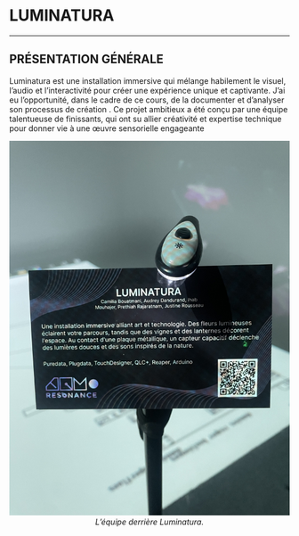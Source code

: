 # LUMINATURA

---

## PRÉSENTATION GÉNÉRALE  

Luminatura est une installation immersive qui mélange habilement le visuel, l’audio et l’interactivité pour créer une expérience unique et captivante. J’ai eu l’opportunité, dans le cadre de ce cours, de la documenter et d’analyser son processus de création  . Ce projet ambitieux a été conçu par une équipe talentueuse de finissants, qui ont su allier créativité et expertise technique pour donner vie à une œuvre sensorielle engageante

<p align="center">
  <img src="TP2/Media/Luminatura.jpg" width="700">
  <br>
  <i>L’équipe derrière Luminatura.</i>
</p>
